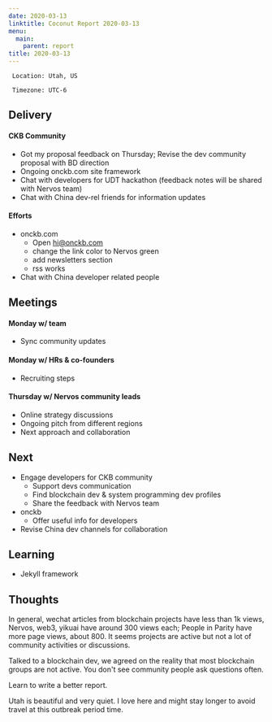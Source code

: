 ```yaml
---
date: 2020-03-13
linktitle: Coconut Report 2020-03-13
menu:
  main:
    parent: report
title: 2020-03-13
---
```



` Location: Utah, US`

` Timezone: UTC-6`

## Delivery

#### CKB Community

- Got my proposal feedback on Thursday; Revise the dev community proposal with BD direction
- Ongoing onckb.com site framework
- Chat with developers for UDT hackathon (feedback notes will be shared with Nervos team)
- Chat with China dev-rel friends for information updates

#### Efforts

- onckb.com
  - Open hi@onckb.com
  - change the link color to Nervos green
  - add newsletters section
  - rss works
- Chat with China developer related people

## Meetings

#### Monday w/ team

- Sync community updates

#### Monday w/ HRs & co-founders

- Recruiting steps

#### Thursday w/ Nervos community leads

- Online strategy discussions
- Ongoing pitch from different regions
- Next approach and collaboration

## Next

- Engage developers for CKB community
  - Support devs communication  
  - Find blockchain dev & system programming dev profiles
  - Share the feedback with Nervos team
- onckb
  - Offer useful info for developers
- Revise China dev channels for collaboration

## Learning

- Jekyll framework

## Thoughts

In general, wechat articles from blockchain projects have less than 1k views, Nervos, web3, yikuai have around 300 views each; People in Parity have more page views, about 800. It seems projects are active but not a lot of community activities or discussions.

Talked to a blockchain dev, we agreed on the reality that most blockchain groups are not active. You don't see community people ask questions often.

Learn to write a better report.

Utah is beautiful and very quiet. I love here and might stay longer to avoid travel at this outbreak period time.

[ckb-github]: https://github.com/nervosnetwork/ckb
[rib-github]: https://github.com/rust-in-blockchain/Rust-in-Blockchain
[onckb-website]: https://www.onckb.com/

